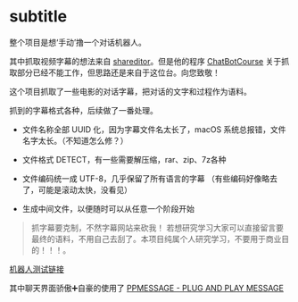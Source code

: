 # subtitle

整个项目是想‘手动’撸一个对话机器人。

其中抓取视频字幕的想法来自 [shareditor](http://www.shareditor.com/blogshow?blogId=112)。但是他的程序 [ChatBotCourse](https://github.com/warmheartli/ChatBotCourse) 关于抓取部分已经不能工作，但思路还是来自于这位台。向您致敬！

这个项目抓取了一些电影的对话字幕，把对话的文字和过程作为语料。

抓到的字幕格式各种，后续做了一番处理。


* 文件名称全部 UUID 化，因为字幕文件名太长了，macOS 系统总报错，文件名字太长。（不知道怎么修？）

* 文件格式 DETECT，有一些需要解压缩，rar、zip、7z各种

* 文件编码统一成 UTF-8，几乎保留了所有语言的字幕 （有些编码好像略去了，可能是滚动太快，没看见）

* 生成中间文件，以便随时可以从任意一个阶段开始


> 抓字幕要克制，不然字幕网站来砍我！ 若想研究学习大家可以直接留言要最终的语料，不用自己去刮了。本项目纯属个人研究学习，不要用于商业目的！！！。


[机器人测试链接](https://wanda.ppmessage.cn/ppcom/enterprise/eyJ1dWlkIjoiZTBhM2Q4MTYtZGJiMy0xMWU3LWE0MTctMDAxNjNlMDA2ZGViIiwiYXBwX25hbWUiOiJQUE1FU1NBR0UifQ==)

其中聊天界面骄傲➕自豪的使用了 [PPMESSAGE - PLUG AND PLAY MESSAGE](https://ppmessage.cn)
